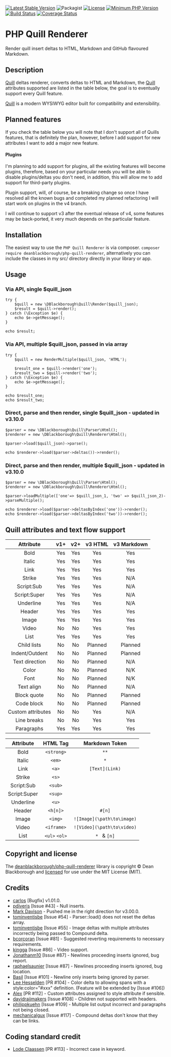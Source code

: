 [![Latest Stable Version](https://img.shields.io/packagist/v/deanblackborough/php-quill-renderer.svg?style=flat-square)](https://packagist.org/packages/deanblackborough/php-quill-renderer)
![Packagist](https://img.shields.io/packagist/dt/deanblackborough/php-quill-renderer.svg)
[![License](https://img.shields.io/badge/license-MIT-blue.svg)](https://github.com/deanblackborough/php-quill-renderer/blob/master/LICENSE)
[![Minimum PHP Version](https://img.shields.io/badge/php->=7.1-8892BF.svg)](https://php.net/)
[![Build Status](https://travis-ci.org/deanblackborough/php-quill-renderer.svg?branch=master)](https://travis-ci.org/deanblackborough/php-quill-renderer)
[![Coverage Status](https://coveralls.io/repos/github/deanblackborough/php-quill-renderer/badge.svg?branch=master)](https://coveralls.io/github/deanblackborough/php-quill-renderer?branch=master)

# PHP Quill Renderer

Render quill insert deltas to HTML, Markdown and GitHub flavoured Markdown.

## Description

[Quill](https://github.com/quilljs/quill)  deltas renderer, converts deltas to HTML and Markdown, the [Quill](https://github.com/quilljs/quill) attributes 
supported are listed in the table below, the goal is to eventually support every Quill feature.

[Quill](https://github.com/quilljs/quill) is a modern WYSIWYG editor built for compatibility and extensibility.

## Planned features

If you check the table below you will note that I don't support all of Quills 
features, that is definitely the plan, however, before I add support for new 
attributes I want to add a major new feature.

#### Plugins

I'm planning to add support for plugins, all the existing features will become 
plugins, therefore, based on your particular needs you will be able to disable plugins/deltas 
you don't need, in addition, this will allow me to add support for third-party plugins.

Plugin support, will, of course, be a breaking change so once I have resolved all 
the known bugs and completed my planned refactoring I will start work on plugins 
in the v4 branch. 

I will continue to support v3 after the eventual release of v4, some features may 
be back-ported, it very much depends on the particular feature. 

## Installation
 
The easiest way to use the `PHP Quill Renderer` is via composer. 
```composer require deanblackborough/php-quill-renderer```, 
alternatively you can include the classes in my src/ directory directly in your 
library or app.

## Usage

### Via API, single $quill_json
```
try {
    $quill = new \DBlackborough\Quill\Render($quill_json);
    $result = $quill->render();
} catch (\Exception $e) {
    echo $e->getMessage();
}

echo $result;
```

### Via API, multiple $quill_json, passed in via array

```
try {
    $quill = new RenderMultiple($quill_json, 'HTML');
    
    $result_one = $quill->render('one');
    $result_two = $quill->render('two');
} catch (\Exception $e) {
    echo $e->getMessage();
}

echo $result_one;
echo $result_two;
```

### Direct, parse and then render, single $quill_json - updated in v3.10.0

```
$parser = new \DBlackborough\Quill\Parser\Html();
$renderer = new \DBlackborough\Quill\Renderer\Html();

$parser->load($quill_json)->parse();

echo $renderer->load($parser->deltas())->render();
```

### Direct, parse and then render, multiple $quill_json - updated in v3.10.0

```
$parser = new \DBlackborough\Quill\Parser\Html();
$renderer = new \DBlackborough\Quill\Renderer\Html();

$parser->loadMultiple(['one'=> $quill_json_1, 'two' => $quill_json_2)->parseMultiple();

echo $renderer->load($parser->deltasByIndex('one'))->render();
echo $renderer->load($parser->deltasByIndex('two'))->render();
```

## Quill attributes and text flow support

| Attribute | v1+ | v2+ | v3 HTML | v3 Markdown
| :---: | :---: | :---: | :---: | :---:
| Bold | Yes | Yes | Yes | Yes
| Italic | Yes | Yes | Yes | Yes
| Link | Yes | Yes | Yes | Yes
| Strike | Yes | Yes | Yes | N/A
| Script:Sub | Yes | Yes | Yes | N/A
| Script:Super | Yes | Yes | Yes | N/A
| Underline | Yes | Yes | Yes | N/A
| Header | Yes | Yes | Yes | Yes
| Image | Yes | Yes | Yes | Yes
| Video | No | No | Yes | Yes
| List | Yes | Yes | Yes | Yes
| Child lists | No | No | Planned | Planned
| Indent/Outdent | No| No | Planned | Planned
| Text direction | No | No | Planned | N/A
| Color | No | No | Planned | N/K
| Font | No | No | Planned | N/K
| Text align | No | No | Planned | N/A
| Block quote | No | No | Planned | Planned
| Code block | No | No | Planned | Planned
| Custom attributes | No | No | Yes | N/A
| Line breaks | No | No | Yes | Yes
| Paragraphs | Yes | Yes | Yes | Yes

| Attribute | HTML Tag | Markdown Token
| :---: | :---: | :---:
| Bold | `<strong>` | `**`
| Italic | `<em>` | `*`
| Link | `<a>` | `[Text](Link)`
| Strike | `<s>` |
| Script:Sub | `<sub>` |
| Script:Super | `<sup>` |
| Underline | `<u>` |
| Header | `<h[n]>` | `#[n]`
| Image | `<img>` | `![Image](\path\to\image)`
| Video | `<iframe>` | `![Video](\path\to\video)`
| List | `<ul>` `<ol>` | `* ` & `[n]`

## Copyright and license
The [deanblackborough/php-quill-renderer](https://github.com/deanblackborough/php-quill-renderer) 
library is copyright © Dean Blackborough and 
[licensed](https://github.com/deanblackborough/php-quill-renderer/blob/master/LICENSE) 
for use under the MIT License (MIT). 

## Credits

* [carlos](https://github.com/sald19) [Bugfix] v1.01.0.
* [pdiveris](https://github.com/pdiveris) [Issue #43] - Null inserts.
* [Mark Davison](https://github.com/markdavison) - Pushed me in the right direction for v3.00.0.
* [tominventisbe](https://github.com/tominventisbe) [Issue #54] - Parser::load() does not reset the deltas array.
* [tominventisbe](https://github.com/tominventisbe) [Issue #55] - Image deltas with multiple attributes incorrectly being passed to Compound delta.
* [bcorcoran](https://github.com/bcorcoran) [Issue #81] - Suggested reverting requirements to necessary requirements.
* [kingga](https://github.com/kingga) [Issue #86] - Video support.
* [Jonathanm10](https://github.com/Jonathanm10) [Issue #87] - Newlines proceeding inserts ignored, bug report.
* [raphaelsaunier](https://github.com/raphaelsaunier) [Issue #87] - Newlines proceeding inserts ignored, bug location.
* [Basil](https://github.com/nadar) [Issue #101] - Newline only inserts being ignored by parser.
* [Lee Hesselden](https://github.com/on2) [PR #104] - Color delta to allowing spans with a style:color="#xxx" definition. (Feature will be extended by [Issue #106])
* [Alex](https://github.com/AlexFence) [PR #112] - Custom attributes assigned to style attribute if sensible.
* [davidraijmakers](https://github.com/davidraijmakers) [Issue #108] - Children not supported with headers.
* [philippkuehn](https://github.com/philippkuehn) [Issue #109] - Multiple list output incorrect and paragraphs not being closed.
* [mechanicalgux](https://github.com/mechanicalgux) [Issue #117] - Compound deltas don't know that they can be links.

## Coding standard credit

* [Lode Claassen](https://github.com/lode) [PR #113] - Incorrect case in keyword. 
